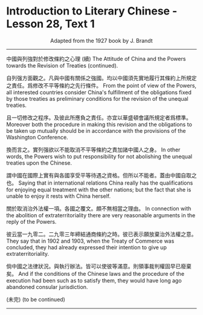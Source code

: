 # Introduction to Literary Chinese - Lesson 28, Text 1

<center>Adapted from the 1927 book by J. Brandt</center>

---

中國與列強對於修改條約之心理 (續)
The Attitude of China and the Powers towards the Revision of Treaties (continued).

自列强方面觀之。凡與中國有關係之強國。均以中國須先實地履行其條約上所規定之責任。爲修改不平等條約之先行條件。
From the point of view of the Powers, all interested countries consider China's fulfillment of the obligations fixed by those treaties as preliminary conditions for the revision of the unequal treaties.

且一切修改之程序。及彼此所應負之責任。亦宜以華盛頓會議所規定者爲標準。
Moreover both the procedure in making this revision and the obligations to be taken up mutually should be in accordance with the provisions of the Washington Conference.

換而言之。實列强欲以不能取消不平等條約之責加諸中國人之身。
In other words, the Powers wish to put responsibility for not abolishing the unequal treaties upon the Chinese.

謂中國在國際上實有與各國享受平等待遇之資格。但所以不能者。蓋由中國自取之也。
Saying that in international relations China really has the qualifications for enjoying equal treatment with the other nations; but the fact that she is unable to enjoy it rests with China herself.

關於取消治外法權一項。各國之覆文。頗不無相當之理由。
In connection with the abolition of extraterritoriality there are very reasonable arguments in the reply of the Powers.

彼云當一九零二。二九零三年締結通商條約之時。彼已表示願放棄治外法權之意。
They say that in 1902 and 1903, when the Treaty of Commerce was concluded, they had already expressed their intention to give up extraterritoriality.

倘中國之法律狀況。與執行辦法。皆可以使彼等滿意。則領事裁判權固早已廢棄矣。
And if the conditions of the Chinese laws and the procedure of the execution had been such as to satisfy them, they would have long ago abandoned consular jurisdiction.

(未完)
(to be continued)

---
